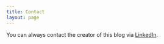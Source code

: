 ```yaml
---
title: Contact
layout: page
---
```


You can always contact the creator of this blog via [LinkedIn](https://www.linkedin.com/in/mariano-m/).
